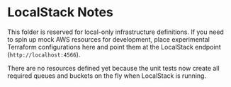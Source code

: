 # LocalStack Notes

This folder is reserved for local-only infrastructure definitions. If you need to spin up
mock AWS resources for development, place experimental Terraform configurations here
and point them at the LocalStack endpoint (`http://localhost:4566`).

There are no resources defined yet because the unit tests now create all required
queues and buckets on the fly when LocalStack is running.
